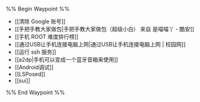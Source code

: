 %% Begin Waypoint %%
- [[清除 Google 账号]]
- [[手把手教大家做包|手把手教大家做包（超级小白） 来自 是喵喵丫 - 酷安]]
- [[手机 ROOT 难度排行榜]]
- [[通过USB让手机连接电脑上网|通过USB让手机连接电脑上网 | 校园网]]
- [[运行 ssh 服务]]
- [[a2dp|手机可以变成一个蓝牙音箱来使用]]
- [[Android调试]]
- [[LSPosed]]
- [[sui]]

%% End Waypoint %%